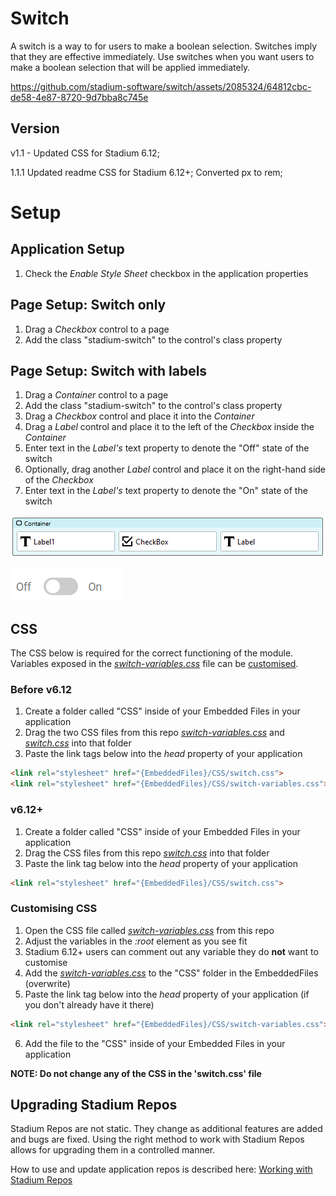 # Switch

A switch is a way to for users to make a boolean selection. Switches imply that they are effective immediately. Use switches when you want users to make a boolean selection that will be applied immediately.

https://github.com/stadium-software/switch/assets/2085324/64812cbc-de58-4e87-8720-9d7bba8c745e

## Version 
v1.1 - Updated CSS for Stadium 6.12;

1.1.1 Updated readme CSS for Stadium 6.12+; Converted px to rem;

# Setup

## Application Setup
1. Check the *Enable Style Sheet* checkbox in the application properties

## Page Setup: Switch only
1. Drag a *Checkbox* control to a page 
2. Add the class "stadium-switch" to the control's class property

## Page Setup: Switch with labels
1. Drag a *Container* control to a page 
2. Add the class "stadium-switch" to the control's class property
3. Drag a *Checkbox* control and place it into the *Container*
4. Drag a *Label* control and place it to the left of the *Checkbox* inside the *Container*
5. Enter text in the *Label's* text property to denote the "Off" state of the switch
6. Optionally, drag another *Label* control and place it on the right-hand side of the *Checkbox*
7. Enter text in the *Label's* text property to denote the "On" state of the switch

![](images/Container-Layout.png)

![](images/Switch-Rendered.png)

## CSS
The CSS below is required for the correct functioning of the module. Variables exposed in the [*switch-variables.css*](switch-variables.css) file can be [customised](#customising-css).

### Before v6.12
1. Create a folder called "CSS" inside of your Embedded Files in your application
2. Drag the two CSS files from this repo [*switch-variables.css*](switch-variables.css) and [*switch.css*](switch.css) into that folder
3. Paste the link tags below into the *head* property of your application
```html
<link rel="stylesheet" href="{EmbeddedFiles}/CSS/switch.css">
<link rel="stylesheet" href="{EmbeddedFiles}/CSS/switch-variables.css">
``` 

### v6.12+
1. Create a folder called "CSS" inside of your Embedded Files in your application
2. Drag the CSS files from this repo [*switch.css*](switch.css) into that folder
3. Paste the link tag below into the *head* property of your application
```html
<link rel="stylesheet" href="{EmbeddedFiles}/CSS/switch.css">
``` 

### Customising CSS
1. Open the CSS file called [*switch-variables.css*](switch-variables.css) from this repo
2. Adjust the variables in the *:root* element as you see fit
3. Stadium 6.12+ users can comment out any variable they do **not** want to customise
4. Add the [*switch-variables.css*](switch-variables.css) to the "CSS" folder in the EmbeddedFiles (overwrite)
5. Paste the link tag below into the *head* property of your application (if you don't already have it there)
```html
<link rel="stylesheet" href="{EmbeddedFiles}/CSS/switch-variables.css">
``` 
6. Add the file to the "CSS" inside of your Embedded Files in your application

**NOTE: Do not change any of the CSS in the 'switch.css' file**

## Upgrading Stadium Repos
Stadium Repos are not static. They change as additional features are added and bugs are fixed. Using the right method to work with Stadium Repos allows for upgrading them in a controlled manner. 

How to use and update application repos is described here: [Working with Stadium Repos](https://github.com/stadium-software/samples-upgrading)